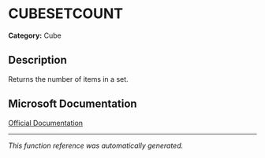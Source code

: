 # CUBESETCOUNT

**Category:** Cube

## Description
Returns the number of items in a set.

## Microsoft Documentation
[Official Documentation](https://support.microsoft.com//en-us/office/cubesetcount-function-c4c2a438-c1ff-4061-80fe-982f2d705286)

---
*This function reference was automatically generated.*
